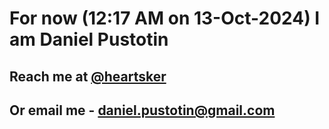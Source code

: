 # For now (12:17 AM on 13-Oct-2024) I am Daniel Pustotin
## Reach me at [@heartsker](https://t.me/heartsker)
## Or email me - daniel.pustotin@gmail.com
